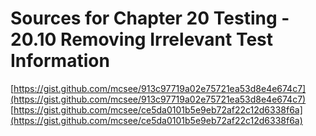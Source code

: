 # Sources for Chapter 20 Testing - 20.10 Removing Irrelevant Test Information

[https://gist.github.com/mcsee/913c97719a02e75721ea53d8e4e674c7](https://gist.github.com/mcsee/913c97719a02e75721ea53d8e4e674c7)
[https://gist.github.com/mcsee/ce5da0101b5e9eb72af22c12d6338f6a](https://gist.github.com/mcsee/ce5da0101b5e9eb72af22c12d6338f6a)